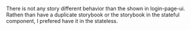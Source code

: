 There is not any story different behavior than the shown in login-page-ui. Rathen than have a duplicate storybook or the storybook in the stateful component, I prefered have it in the stateless.
